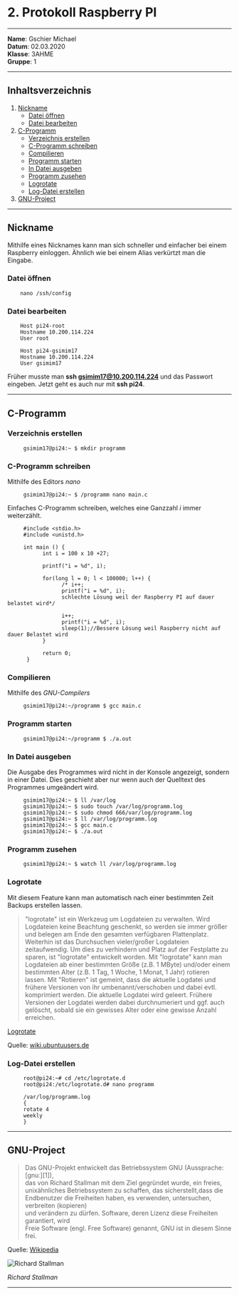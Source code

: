 # 2. Protokoll Raspberry PI
         
-----

**Name**: Gschier Michael  
**Datum**: 02.03.2020  
**Klasse**: 3AHME  
**Gruppe**: 1  

-----

## Inhaltsverzeichnis    
1) [Nickname](#nickname)  
   * [Datei öffnen](#datei-öffnen)  
   * [Datei bearbeiten](#datei-bearbeiten)   
2) [C-Programm](#c-programm)
   * [Verzeichnis erstellen](#verzeichnis-erstellen)
   * [C-Programm schreiben](#c-programm-schreiben)
   * [Compilieren](#compilieren)            
   * [Programm starten](#programm-starten)
   * [In Datei ausgeben](#in-datei-ausgeben)
   * [Programm zusehen](#programm-zusehen)
   * [Logrotate](#logrotate)                 
   * [Log-Datei erstellen](#log-datei-erstellen)
3) [GNU-Project](#gnu-project)
----------------------------
## Nickname
Mithilfe eines Nicknames kann man sich schneller und einfacher bei einem Raspberry einloggen. Ähnlich wie bei einem Alias verkürtzt man die Eingabe.                                

### Datei öffnen

        nano /ssh/config 
        
### Datei bearbeiten
        
        Host pi24-root
        Hostname 10.200.114.224
        User root
        
        Host pi24-gsimim17
        Hostname 10.200.114.224
        User gsimim17
        
Früher musste man **ssh gsimim17@10.200.114.224** und das Passwort eingeben. Jetzt geht es auch nur mit **ssh pi24**.
        
--------------

## C-Programm
### Verzeichnis erstellen

         gsimim17@pi24:~ $ mkdir programm              

### C-Programm schreiben
Mithilfe des Editors *nano*

         gsimim17@pi24:~ $ /programm nano main.c
         
Einfaches C-Programm schreiben, welches eine Ganzzahl *i* immer weiterzählt.

         #include <stdio.h>
         #include <unistd.h>

         int main () {
               int i = 100 x 10 +27;
                
               printf("i = %d", i);
               
               for(long l = 0; l < 100000; l++) {
                     /* i++;
                     printf("i = %d", i);
                     schlechte Lösung weil der Raspberry PI auf dauer belastet wird*/
               
                     i++;
                     printf("i = %d", i);
                     sleep(1);//Bessere Lösung weil Raspberry nicht auf dauer Belastet wird
               }
               
               return 0;
          }

### Compilieren
Mithilfe des *GNU-Compilers*

         gsimim17@pi24:~/programm $ gcc main.c

### Programm starten

         gsimim17@pi24:~/programm $ ./a.out
      
### In Datei ausgeben
Die Ausgabe des Programmes wird nicht in der Konsole angezeigt, sondern in einer Datei. Dies geschieht aber nur wenn auch der Quelltext des Programmes umgeändert wird.

         gsimim17@pi24:~ $ ll /var/log
         gsimim17@pi24:~ $ sudo touch /var/log/programm.log
         gsimim17@pi24:~ $ sudo chmod 666/var/log/programm.log
         gsimim17@pi24:~ $ ll /var/log/programm.log
         gsimim17@pi24:~ $ gcc main.c
         gsimim17@pi24:~ $ ./a.out
         
### Programm zusehen

         gsimim17@pi24:~ $ watch ll /var/log/programm.log

### Logrotate
Mit diesem Feature kann man automatisch nach einer bestimmten Zeit Backups erstellen lassen.

>"logrotate" ist ein Werkzeug um Logdateien zu verwalten. Wird Logdateien
keine Beachtung geschenkt, so werden sie immer größer und belegen am Ende den
gesamten verfügbaren Plattenplatz. Weiterhin ist das Durchsuchen vieler/großer
Logdateien zeitaufwendig. Um dies zu verhindern und Platz auf der Festplatte
zu sparen, ist "logrotate" entwickelt worden.
Mit "logrotate" kann man Logdateien ab einer bestimmten Größe (z.B. 1 MByte)
und/oder einem bestimmten Alter (z.B. 1 Tag, 1 Woche, 1 Monat, 1 Jahr) rotieren
lassen. Mit "Rotieren" ist gemeint, dass die aktuelle Logdatei und frühere
Versionen von ihr umbenannt/verschoben und dabei evtl. komprimiert werden. Die
aktuelle Logdatei wird geleert. Frühere Versionen der Logdatei werden dabei
durchnumeriert und ggf. auch gelöscht, sobald sie ein gewisses Alter oder eine
gewisse Anzahl erreichen.

[Logrotate](https://www.ostc.de/howtos/logrotate-HOWTO.html)

Quelle: [wiki.ubuntuusers.de](https://wiki.ubuntuusers.de/Logdateien/)

### Log-Datei erstellen

         root@pi24:~# cd /etc/logrotate.d             
         root@pi24:/etc/logrotate.d# nano programm   
         
         /var/log/programm.log
         { 
         rotate 4
         weekly
         }
         
       
------------

## GNU-Project
         
   >Das GNU-Projekt entwickelt das Betriebssystem GNU (Aussprache: [ɡnuː][1]),                
   das von Richard Stallman mit dem Ziel gegründet wurde, ein freies,               
   unixähnliches Betriebssystem zu schaffen, das sicherstellt,dass die              
   Endbenutzer die Freiheiten haben, es verwenden, untersuchen, verbreiten (kopieren)                 
   und verändern zu dürfen. Software, deren Lizenz diese Freiheiten garantiert, wird                  
   Freie Software (engl. Free Software) genannt, GNU ist in diesem Sinne frei.
 
Quelle: [Wikipedia](https://de.wikipedia.org/wiki/GNU-Projekt)

![Richard Stallman](https://upload.wikimedia.org/wikipedia/commons/thumb/a/a8/Richard_Stallman_at_CommonsFest_Athens_2015_2.JPG/295px-Richard_Stallman_at_CommonsFest_Athens_2015_2.JPG)

*Richard Stallman*

--------------
